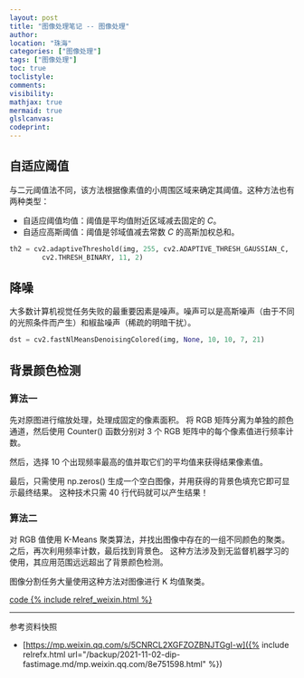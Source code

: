 ```yaml
---
layout: post
title: "图像处理笔记 -- 图像处理"
author:
location: "珠海"
categories: ["图像处理"]
tags: ["图像处理"]
toc: true
toclistyle:
comments:
visibility:
mathjax: true
mermaid: true
glslcanvas:
codeprint:
---
```



## 自适应阈值

与二元阈值法不同，该方法根据像素值的小周围区域来确定其阈值。这种方法也有两种类型：
* 自适应阈值均值：阈值是平均值附近区域减去固定的 $C$。
* 自适应高斯阈值：阈值是邻域值减去常数 $C$ 的高斯加权总和。

```python
th2 = cv2.adaptiveThreshold(img, 255, cv2.ADAPTIVE_THRESH_GAUSSIAN_C,
        cv2.THRESH_BINARY, 11, 2)
```


## 降噪

大多数计算机视觉任务失败的最重要因素是噪声。噪声可以是高斯噪声（由于不同的光照条件而产生）和椒盐噪声（稀疏的明暗干扰）。

```python
dst = cv2.fastNlMeansDenoisingColored(img, None, 10, 10, 7, 21)
```


## 背景颜色检测


### 算法一

先对原图进行缩放处理，处理成固定的像素面积。
将 RGB 矩阵分离为单独的颜色通道，然后使用 Counter() 函数分别对 3 个 RGB 矩阵中的每个像素值进行频率计数。

然后，选择 10 个出现频率最高的值并取它们的平均值来获得结果像素值。

最后，只需使用 np.zeros() 生成一个空白图像，并用获得的背景色填充它即可显示最终结果。
这种技术只需 40 行代码就可以产生结果！


### 算法二

对 RGB 值使用 K-Means 聚类算法，并找出图像中存在的一组不同颜色的聚类。
之后，再次利用频率计数，最后找到背景色。
这种方法涉及到无监督机器学习的使用，其应用范围远远超出了背景颜色检测。

图像分割任务大量使用这种方法对图像进行 K 均值聚类。

[code {% include relref_weixin.html %}](https://mp.weixin.qq.com/s/5CNRCL2XGFZOZBNJTGgI-w)



<hr class='reviewline'/>
<p class='reviewtip'><script type='text/javascript' src='{% include relref.html url="/assets/reviewjs/blogs/2021-11-02-dip-fastimage.md.js" %}'></script></p>
<font class='ref_snapshot'>参考资料快照</font>

- [https://mp.weixin.qq.com/s/5CNRCL2XGFZOZBNJTGgI-w]({% include relrefx.html url="/backup/2021-11-02-dip-fastimage.md/mp.weixin.qq.com/8e751598.html" %})
